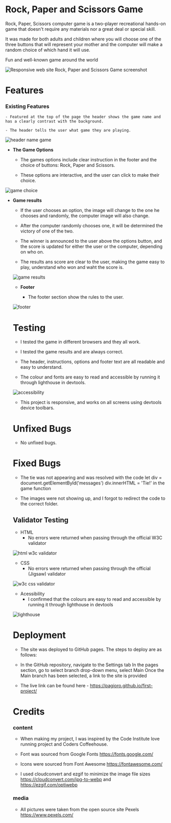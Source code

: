 # Rock, Paper and Scissors Game

Rock, Paper, Scissors computer game is a two-player recreational hands-on game that doesn't require any materials nor a great deal or special skill.

It was made for both adults and children where you will choose one of the three buttons that will represent your mother and the computer will make a random choice of which hand it will use.

Fun and well-known game around the world

![Responsive web site Rock, Paper and Scissors Game screenshot](docs/screenshots/responsive.jpg)

# Features

### Existing Features

    - Featured at the top of the page the header shows the game name and has a clearly contrast with the background. 

    - The header tells the user what game they are playing.

![header name game](docs/screenshots/header.png)

- __The Game Options__

    - The games options include clear instruction in the footer and the choice of buttons: Rock, Paper and Scissors. 

    - These options are interactive, and the user can click to make their choice.

![game choice](docs/screenshots/choice.png)

- __Game results__

    - If the user chooses an option, the image will change to the one he chooses and randomly, the computer image will also change.

    - After the computer randomly chooses one, it will be determined the victory of one of the two.

    - The winner is announced to the user above the options button, and the score is updated for either the user or the computer, depending on who on.

    - The results ans score are clear to the user, making the game easy to play, understand who won and waht the score is.

  ![game results](docs/screenshots/results.png)

  - __Footer__

     - The footer section show the rules to the user.

  ![footer](docs/screenshots/footer.png)

    # Testing

    - I tested the game in different browsers and they all work.   

    - I tested the game results and are always correct.

    - The header, instructions, options and footer text are all readable and easy to understand.

    - The colour and fonts are easy to read and accessible by running it through lighthouse in devtools.

    ![accessibility](docs/screenshots/lighthouse.png)

    - This project is responsive, and works on all screens using devtools device toolbars.

    # Unfixed Bugs    

    - No unfixed bugs.

    # Fixed Bugs

    - The tie was not appearing and was resolved with the code let div = document.getElementById('messages') div.innerHTML = 'Tie!' in the game function

    - The images were not showing up, and I forgot to redirect the code to the correct folder.  

    ## Validator Testing

    - HTML
        - No errors were returned when passing through the official W3C validator

    ![html w3c validator](docs/screenshots/html_w3c_validator.png)

    - CSS
        - No errors were returned when passing through the official (Jigsaw) validator

    ![w3c css validator](docs/screenshots/w3c_css_validator.png)

    - Acessibility
        - I confirmed that the colours are easy to read and accessible by running it through lighthouse in devtools

    ![lighthouse](docs/screenshots/lighthouse.png)

    # Deployment

    - The site was deployed to GitHub pages. The steps to deploy are as follows:

    - In the GitHub repository, navigate to the Settings tab In the pages section, go to select branch drop-down menu, select Main Once the Main branch has been selected, a link to the site is provided

    - The live link can be found here - https://pagioro.github.io/first-project/

    # Credits

    ### content

    - When making my project, I was inspired by the Code Institute love running project and Coders Coffeehouse.

    - Font was sourced from Google Fonts https://fonts.google.com/

    - Icons were sourced from Font Awesome https://fontawesome.com/

    - I used cloudconvert and ezgif to minimize the image file sizes https://cloudconvert.com/jpg-to-webp and https://ezgif.com/optiwebp

    ### media

    - All pictures were taken from the open source site Pexels https://www.pexels.com/
